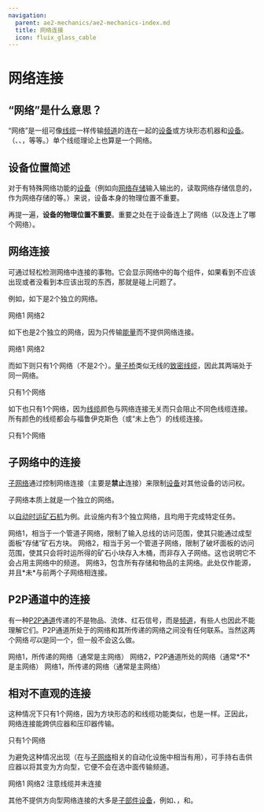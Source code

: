 ```yaml
---
navigation:
  parent: ae2-mechanics/ae2-mechanics-index.md
  title: 网络连接
  icon: fluix_glass_cable
---
```


# 网络连接

## “网络”是什么意思？

“网络”是一组可像[线缆](../items-blocks-machines/cables.md)一样传输[频道](../ae2-mechanics/channels.md)的连在一起的[设备](../ae2-mechanics/devices.md)或方块形态机器和[设备](../ae2-mechanics/devices.md)。（<ItemLink id="charger" />、<ItemLink id="interface" />、<ItemLink id="drive" />，等等。）单个线缆理论上也算是一个网络。

## 设备位置简述

对于有特殊网络功能的[设备](../ae2-mechanics/devices.md)（例如向[网络存储](../ae2-mechanics/import-export-storage.md)输入输出的<ItemLink id="interface" />，读取网络存储信息的<ItemLink id="level_emitter" />，作为网络存储的<ItemLink id="drive" />等。）来说，设备本身的物理位置不重要。

再提一遍，**设备的物理位置不重要**。重要之处在于设备连上了网络（以及连上了哪个网络）。

## 网络连接

可通过<ItemLink id="network_tool" />轻松检测网络中连接的事物。它会显示网络中的每个组件，如果看到不应该出现或者没看到本应该出现的东西，那就是碰上问题了。

例如，如下是2个独立的网络。

<GameScene zoom="6" background="transparent">
  <ImportStructure src="../assets/assemblies/2_networks_1.snbt" />

  <BoxAnnotation color="#5CA7CD" min="0 0 0" max="1 2 2">
        网络1
  </BoxAnnotation>

<BoxAnnotation color="#5CA7CD" min="2 0 0" max="3 2 2">
        网络2
  </BoxAnnotation>

  <IsometricCamera yaw="195" pitch="30" />
</GameScene>

如下也是2个独立的网络，因为<ItemLink id="quartz_fiber" />只传输[能量](../ae2-mechanics/energy.md)而不提供网络连接。

<GameScene zoom="6" background="transparent">
  <ImportStructure src="../assets/assemblies/2_networks_2.snbt" />

  <BoxAnnotation color="#915dcd" min="0 0 0" max="1 2 2">
        网络1
  </BoxAnnotation>

  <BoxAnnotation color="#915dcd" min="1.3 0 0" max="3 2 2">
        网络2
  </BoxAnnotation>

  <IsometricCamera yaw="195" pitch="30" />
</GameScene>

而如下则只有1个网络（不是2个）。[量子桥](../items-blocks-machines/quantum_bridge.md)类似无线的[致密线缆](../items-blocks-machines/cables.md#dense-cable)，因此其两端处于同一网络。

<GameScene zoom="4" background="transparent">
  <ImportStructure src="../assets/assemblies/actually_1_network.snbt" />

  <BoxAnnotation color="#915dcd" min="0 0 0" max="7 3 3">
        只有1个网络
  </BoxAnnotation>

  <IsometricCamera yaw="195" pitch="30" />
</GameScene>

如下也只有1个网络，因为[线缆](../items-blocks-machines/cables.md)颜色与网络连接无关而只会阻止不同色线缆连接。所有颜色的线缆都会与福鲁伊克斯色（或“未上色”）的线缆连接。

<GameScene zoom="6" background="transparent">
  <ImportStructure src="../assets/assemblies/actually_1_network_2.snbt" />

  <BoxAnnotation color="#915dcd" min="0 0 0" max="4 2 2">
        只有1个网络
  </BoxAnnotation>

  <IsometricCamera yaw="195" pitch="30" />
</GameScene>

## 子网络中的连接

[子网络](../ae2-mechanics/subnetworks.md)通过控制网络连接（主要是**禁止**连接）来限制[设备](../ae2-mechanics/devices.md)对其他设备的访问权。

子网络本质上就是一个独立的网络。

以[自动时运矿石机](../example-setups/ore-fortuner.md)为例。此设施内有3个独立网络，且均用于完成特定任务。

<GameScene zoom="6" interactive={true}>
  <ImportStructure src="../assets/assemblies/ore_fortuner.snbt" />

  <BoxAnnotation color="#915dcd" min="0 0 2" max="3 1 3">
        网络1，相当于一个管道子网络，限制了输入总线的访问范围，使其只能通过成型面板“存储”矿石方块。
  </BoxAnnotation>

  <BoxAnnotation color="#5CA7CD" min="0 0 0" max="3 1 1">
        网络2，相当于另一个管道子网络，限制了破坏面板的访问范围，使其只会将时运所得的矿石小块存入木桶，而非存入子网络。这也说明它不会占用主网络中的频道。
  </BoxAnnotation>

  <BoxAnnotation color="#82CD5C" min="2 0 1" max="4 1 2">
        网络3，包含所有存储和物品的主网络。此处仅作能源，并且*未*与前两个子网络相连接。
  </BoxAnnotation>

  <IsometricCamera yaw="195" pitch="30" />
</GameScene>

## P2P通道中的连接

有一种[P2P通道](../items-blocks-machines/p2p_tunnels.md)传递的不是物品、流体、红石信号，而是[频道](channels.md)，有些人也因此不能理解它们。P2P通道所处于的网络和其所传递的网络之间没有任何联系。当然这两个网络*可以*是同一个，但一般不会这么做。

<GameScene zoom="6" background="transparent">
  <ImportStructure src="../assets/assemblies/p2p_channels_network_connection.snbt" />

  <BoxAnnotation color="#915dcd" min="0 0 0" max="1.98 2 1">
        网络1，所传递的网络（通常是主网络）
  </BoxAnnotation>

  <BoxAnnotation color="#5CA7CD" min="2.02 0 0" max="3.98 1 1">
        网络2，P2P通道所处的网络（通常*不*是主网络）
  </BoxAnnotation>

  <BoxAnnotation color="#915dcd" min="4.02 0 0" max="6 1 1">
        网络1，所传递的网络（通常是主网络）
  </BoxAnnotation>

  <IsometricCamera yaw="195" pitch="30" />
</GameScene>

## 相对不直观的连接

这种情况下只有1个网络，因为方块形态的<ItemLink id="pattern_provider" />和线缆功能类似，<ItemLink id="inscriber" />也是一样。正因此，网络连接能跨供应器和压印器传输。

<GameScene zoom="6" background="transparent">
  <ImportStructure src="../assets/assemblies/pattern_provider_network_connection_1.snbt" />

  <BoxAnnotation color="#915dcd" min="0 0 0" max="4 2 2">
        只有1个网络
  </BoxAnnotation>

  <IsometricCamera yaw="195" pitch="30" />
</GameScene>

为避免这种情况出现（在与[子网络](../ae2-mechanics/subnetworks.md)相关的自动化设施中相当有用），可手持<ItemLink id="certus_quartz_wrench" />右击供应器以将其变为方向型，它便不会在选中面传输频道。

<Row gap="40">
<GameScene zoom="6" background="transparent">
  <ImportStructure src="../assets/assemblies/pattern_provider_network_connection_2.snbt" />

  <BoxAnnotation color="#915dcd" min="0 0 0" max="1.98 2 2">
        网络1
  </BoxAnnotation>

  <BoxAnnotation color="#5CA7CD" min="2.02 0 0" max="4 2 2">
        网络2
  </BoxAnnotation>

  <IsometricCamera yaw="195" pitch="30" />
</GameScene>

<GameScene zoom="6" background="transparent">
  <ImportStructure src="../assets/assemblies/pattern_provider_directional_connection.snbt" />

  <BoxAnnotation color="#ee3333" min="1 .3 .3" max="1.3 .7 .7">
        注意线缆并未连接
  </BoxAnnotation>

  <IsometricCamera yaw="255" pitch="30" />
</GameScene>
</Row>

其他不提供方向型网络连接的大多是[子部件](../ae2-mechanics/cable-subparts.md)[设备](../ae2-mechanics/devices.md)，例如<ItemLink id="import_bus" />、<ItemLink id="storage_bus" />，和<ItemLink id="cable_interface" />。

<GameScene zoom="6" background="transparent">
  <ImportStructure src="../assets/assemblies/subpart_no_connection.snbt" />
  <IsometricCamera yaw="195" pitch="30" />
</GameScene>
